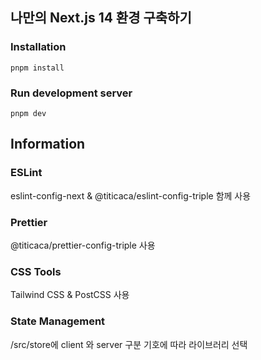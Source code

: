 ## 나만의 Next.js 14 환경 구축하기

### Installation

```
pnpm install
```

### Run development server

```
pnpm dev
```

## Information

### ESLint

eslint-config-next & @titicaca/eslint-config-triple 함께 사용

### Prettier

@titicaca/prettier-config-triple 사용

### CSS Tools

Tailwind CSS & PostCSS 사용

### State Management

/src/store에 client 와 server 구분
기호에 따라 라이브러리 선택
